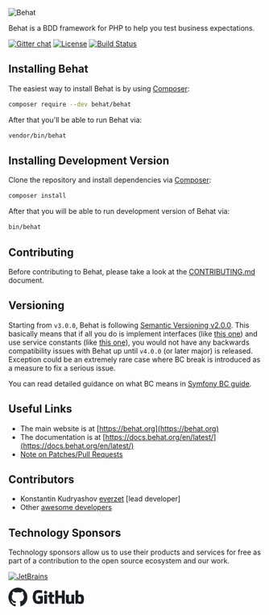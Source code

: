 ![Behat](https://github.com/Behat/logo/raw/master/logo.png)

Behat is a BDD framework for PHP to help you test business expectations.

[![Gitter chat](https://badges.gitter.im/Behat/Behat.svg)](https://gitter.im/Behat/Behat)
[![License](https://poser.pugx.org/behat/behat/license.svg)](https://packagist.org/packages/behat/behat)
[![Build Status](https://github.com/Behat/Behat/workflows/Build/badge.svg)](https://github.com/Behat/Behat/actions?query=workflow%3ABuild)

Installing Behat
----------------

The easiest way to install Behat is by using [Composer](https://getcomposer.org):

```bash
composer require --dev behat/behat
```

After that you'll be able to run Behat via:

```bash
vendor/bin/behat
```

Installing Development Version
------------------------------

Clone the repository and install dependencies via [Composer](https://getcomposer.org):

```bash
composer install
```

After that you will be able to run development version of Behat via:

```bash
bin/behat
```

Contributing
------------

Before contributing to Behat, please take a look at the [CONTRIBUTING.md](CONTRIBUTING.md) document.

Versioning
----------

Starting from `v3.0.0`, Behat is following [Semantic Versioning v2.0.0](https://semver.org/spec/v2.0.0.html).
This basically means that if all you do is implement interfaces (like [this one](https://github.com/Behat/Behat/blob/v3.1.0/src/Behat/Behat/Context/ContextClass/ClassResolver.php#L15-L22))
and use service constants (like [this one](https://github.com/Behat/Behat/blob/v3.1.0/src/Behat/Behat/Context/ServiceContainer/ContextExtension.php#L46)),
you would not have any backwards compatibility issues with Behat up until `v4.0.0` (or later major)
is released. Exception could be an extremely rare case where BC break is introduced as a measure
to fix a serious issue.

You can read detailed guidance on what BC means in [Symfony BC guide](https://symfony.com/doc/current/contributing/code/bc.html).

Useful Links
------------

- The main website is at [https://behat.org](https://behat.org)
- The documentation is at [https://docs.behat.org/en/latest/](https://docs.behat.org/en/latest/)
- [Note on Patches/Pull Requests](CONTRIBUTING.md)

Contributors
------------

- Konstantin Kudryashov [everzet](https://github.com/everzet) [lead developer]
- Other [awesome developers](https://github.com/Behat/Behat/graphs/contributors)

Technology Sponsors
-------------------
Technology sponsors allow us to use their products and services for free as part of a contribution to the open source ecosystem and our work.

<a href="https://jb.gg/OpenSource"><img src="https://resources.jetbrains.com/storage/products/company/brand/logos/jetbrains.svg" width="200" alt="JetBrains"></a>

<a href="https://github.com"><img src="GitHub_Lockup_Dark.svg" width="150"></a>

